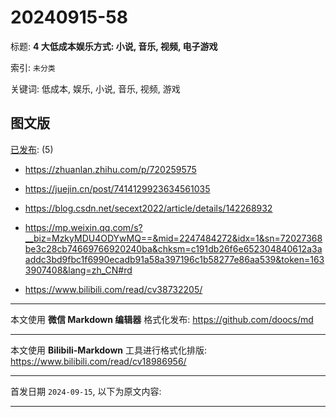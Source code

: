 # 20240915-58

标题:
**4 大低成本娱乐方式: 小说, 音乐, 视频, 电子游戏**

索引: `未分类`

关键词: 低成本, 娱乐, 小说, 音乐, 视频, 游戏


## 图文版

[已发布](./a.md): (5)

+ <https://zhuanlan.zhihu.com/p/720259575>

+ <https://juejin.cn/post/7414129923634561035>

+ <https://blog.csdn.net/secext2022/article/details/142268932>

+ <https://mp.weixin.qq.com/s?__biz=MzkyMDU4ODYwMQ==&mid=2247484272&idx=1&sn=72027368be3c28cb74669766920240ba&chksm=c191db26f6e652304840612a3aaddc3bd9fbc1f6990ecadb91a58a397196c1b58277e86aa539&token=1633907408&lang=zh_CN#rd>

+ <https://www.bilibili.com/read/cv38732205/>

----

本文使用 **微信 Markdown 编辑器** 格式化发布: <https://github.com/doocs/md>

----

本文使用 **Bilibili-Markdown** 工具进行格式化排版:
<https://www.bilibili.com/read/cv18986956/>

----

首发日期 `2024-09-15`, 以下为原文内容:

----
